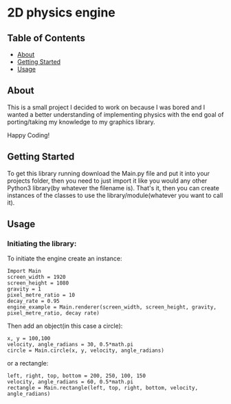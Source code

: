 # 2D physics engine

## Table of Contents

+ [About](#about)
+ [Getting Started](#getting_started)
+ [Usage](#usage)

## <a name = "about">About </a>

 This is a small project I decided to work on because I was bored and I wanted a better understanding of implementing physics with the end goal of porting/taking my knowledge to my graphics library.

 Happy Coding!

## <a name = "getting_started">Getting Started </a>

To get this library running download the Main.py file and put it into your projects folder, then you need to just import it like you would any other Python3 library(by whatever the filename is). That's it, then you can create instances of the classes to use the library/module(whatever you want to call it).

## <a name = "usage">Usage </a>

### Initiating the library:

To initiate the engine create an instance:

```
Import Main  
screen_width = 1920  
screen_height = 1080  
gravity = 1 
pixel_metre_ratio = 10
decay_rate = 0.95  
engine_example = Main.renderer(screen_width, screen_height, gravity, pixel_metre_ratio, decay rate)
```

Then add an object(in this case a circle):

```
x, y = 100,100  
velocity, angle_radians = 30, 0.5*math.pi  
circle = Main.circle(x, y, velocity, angle_radians)  
```
or a rectangle:  
```
left, right, top, bottom = 200, 250, 100, 150  
velocity, angle_radians = 60, 0.5*math.pi  
rectangle = Main.rectangle(left, top, right, bottom, velocity, angle_radians)  
```
